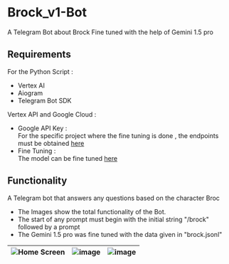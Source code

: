 # Brock_v1-Bot
A Telegram Bot about Brock Fine tuned with the help of Gemini 1.5 pro

## Requirements
For the Python Script :
* Vertex AI 
* Aiogram
* Telegram Bot SDK

Vertex API and Google Cloud :
* Google API Key : <br>
  For the specific project where the fine tuning is done , the endpoints must be obtained [here](https://aistudio.google.com/app/apikey)
* Fine Tuning : <br>
  The model can be fine tuned [here](https://console.cloud.google.com/vertex-ai/generative/language/gallery)
  
  
## Functionality
A Telegram bot that answers any questions based on the character Broc <br>
* The Images show the total functionality of the Bot.
* The start of any prompt must begin with the initial string "/brock" followed by a prompt
* The Gemini 1.5 pro was fine tuned with the data given in "brock.jsonl"
  
| ![Home Screen](https://github.com/lgsurith/Brock_v1-Bot/assets/117572209/cdb8d41c-ceec-410c-b30b-e628ce043958) | ![image](https://github.com/lgsurith/Brock_v1-Bot/assets/117572209/cf8fcb8f-bb0a-41a0-bc2c-5fc5f5cc626b) | ![image](https://github.com/lgsurith/Brock_v1-Bot/assets/117572209/7c6522cc-c984-4cb1-8c65-91b8682222d9) |
|---|---|---|




